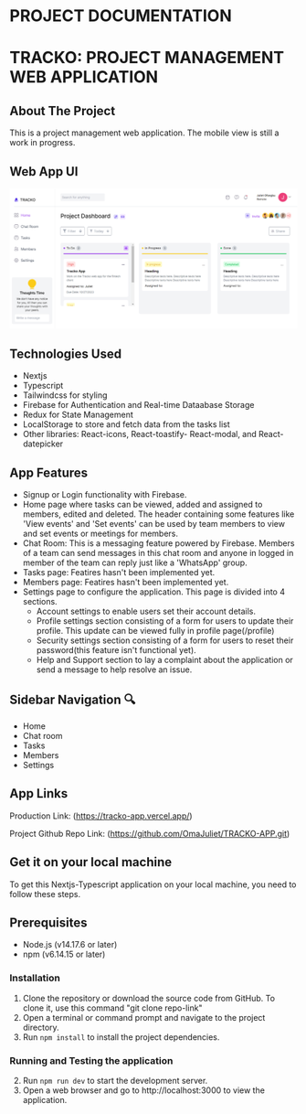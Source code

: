 # PROJECT DOCUMENTATION

# TRACKO: PROJECT MANAGEMENT WEB APPLICATION

## About The Project 

This is a project management web application. The mobile view is still a work in progress. 


## Web App UI
![Tracko UI](tracko.png) 


## Technologies Used

- Nextjs
- Typescript
- Tailwindcss for styling
- Firebase for Authentication and Real-time Dataabase Storage
- Redux for State Management
- LocalStorage to store and fetch data from the tasks list
- Other libraries: React-icons, React-toastify- React-modal, and React-datepicker


## App Features

- Signup or Login functionality with Firebase.
- Home page where tasks can be viewed, added and assigned to members, edited and deleted. The header containing some features like 'View events' and 'Set events' can be used by team members to view and set events or meetings for members.
- Chat Room: This is a messaging feature powered by Firebase. Members of a team can send messages in this chat room and anyone in logged in member of the team can reply just like a 'WhatsApp' group.
- Tasks page: Featires hasn't been implemented yet.
- Members page: Featires hasn't been implemented yet.
- Settings page to configure the application. This page is divided into 4 sections. 
   - Account settings to enable users set their account details.
   - Profile settings section consisting of a form for users to update their profile. This update can be viewed fully in profile page(/profile)
   - Security settings section consisting of a form for users to reset their password(this feature isn't functional yet).
   - Help and Support section to lay a complaint about the application or send a message to help resolve an issue.



## Sidebar Navigation 🔍

- Home
- Chat room
- Tasks
- Members 
- Settings


## App Links 
Production Link: (https://tracko-app.vercel.app/)

Project Github Repo Link: (https://github.com/OmaJuliet/TRACKO-APP.git)


## Get it on your local machine
To get this Nextjs-Typescript application on your local machine, you need to follow these steps.


## Prerequisites
- Node.js (v14.17.6 or later)
- npm (v6.14.15 or later)


### Installation
1. Clone the repository or download the source code from GitHub. To clone it, use this command "git clone repo-link"
2. Open a terminal or command prompt and navigate to the project directory.
3. Run `npm install` to install the project dependencies.


### Running and Testing the application
2. Run `npm run dev` to start the development server.
3. Open a web browser and go to http://localhost:3000 to view the application.